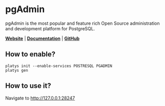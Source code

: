 # pgAdmin

pgAdmin is the most popular and feature rich Open Source administration and development platform for PostgreSQL. 

**[Website](https://www.pgadmin.org/)** | **[Documentation](https://www.pgadmin.org/docs/pgadmin4/latest/index.html)** | **[GitHub](https://github.com/postgres/pgadmin4)**

## How to enable?

```
platys init --enable-services POSTRESQL PGADMIN
platys gen
```

## How to use it?

Navigate to <http://127.0.0.1:28247>
